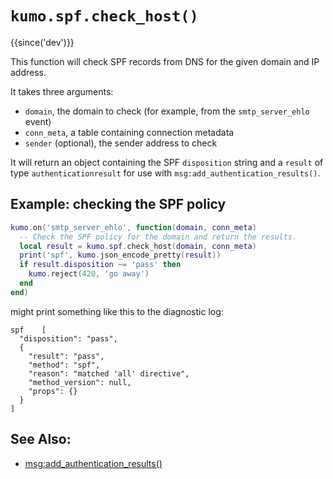 # `kumo.spf.check_host()`

{{since('dev')}}

This function will check SPF records from DNS for the given domain and IP address.

It takes three arguments:

- `domain`, the domain to check (for example, from the `smtp_server_ehlo` event)
- `conn_meta`, a table containing connection metadata
- `sender` (optional), the sender address to check

It will return an object containing the SPF `disposition` string and a `result`
of type `authenticationresult` for use with `msg:add_authentication_results()`.

## Example: checking the SPF policy

```lua
kumo.on('smtp_server_ehlo', function(domain, conn_meta)
  -- Check the SPF policy for the domain and return the results.
  local result = kumo.spf.check_host(domain, conn_meta)
  print('spf', kumo.json_encode_pretty(result))
  if result.disposition ~= 'pass' then
    kumo.reject(420, 'go away')
  end
end)
```

might print something like this to the diagnostic log:

```
spf    [
  "disposition": "pass",
  {
    "result": "pass",
    "method": "spf",
    "reason": "matched 'all' directive",
    "method_version": null,
    "props": {}
  }
]
```

## See Also:

* [msg:add_authentication_results()](../message/add_authentication_results.md)
